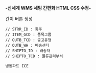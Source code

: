 **-신세계 WMS 세팅 간편화 HTML CSS 수정-**

간이 버튼 생성

    // STRR_ID : 화주
    // ITEM_GCD : 품목그룹
    // OUTB_TCD : 출고유형
    // OUTB_WH : 배송센터
    // SHIPTO_ID : 배송처
    // SHIPTO_TCD : 물류관리부서
    
    냉동파트 ICE 
